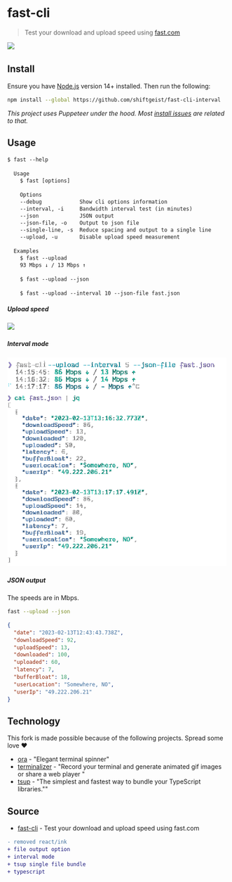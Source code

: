 # fast-cli

> Test your download and upload speed using [fast.com](https://fast.com)

![](screenshot.gif)

## Install

Ensure you have [Node.js](https://nodejs.org) version 14+ installed. Then run the following:

```sh
npm install --global https://github.com/shiftgeist/fast-cli-interval
```

_This project uses Puppeteer under the hood. Most [install issues](https://github.com/puppeteer/puppeteer/blob/main/docs/troubleshooting.md) are related to that._

## Usage

```
$ fast --help

  Usage
    $ fast [options]

	Options
    --debug            Show cli options information
    --interval, -i     Bandwidth interval test (in minutes)
    --json             JSON output
    --json-file, -o    Output to json file
    --single-line, -s  Reduce spacing and output to a single line
    --upload, -u       Disable upload speed measurement

  Examples
    $ fast --upload
    93 Mbps ↓ / 13 Mbps ↑

    $ fast --upload --json

    $ fast --upload --interval 10 --json-file fast.json
```

##### Upload speed

<img src="screenshot-upload.gif" width="500">

##### Interval mode

<img src="screenshot-interval.png" width="500">

##### JSON output

The speeds are in Mbps.

```sh
fast --upload --json
```

```json
{
  "date": "2023-02-13T12:43:43.738Z",
  "downloadSpeed": 92,
  "uploadSpeed": 13,
  "downloaded": 100,
  "uploaded": 60,
  "latency": 7,
  "bufferBloat": 18,
  "userLocation": "Somewhere, NO",
  "userIp": "49.222.206.21"
}
```

## Technology

This fork is made possible because of the following projects. Spread some love ❤️

- [ora](https://github.com/sindresorhus/ora) - "Elegant terminal spinner"
- [terminalizer](https://github.com/faressoft/terminalizer) - "Record your terminal and generate animated gif images or share a web player "
- [tsup](https://github.com/egoist/tsup) - "The simplest and fastest way to bundle your TypeScript libraries.""

## Source

- [fast-cli](https://github.com/sindresorhus/fast-cli) - Test your download and upload speed using fast.com

```diff
- removed react/ink
+ file output option
+ interval mode
+ tsup single file bundle
+ typescript
```

